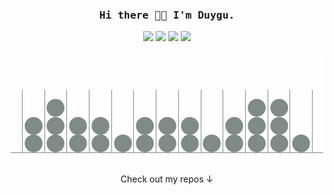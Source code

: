 <h3 align="center"><samp> Hi there 👋🏼 I'm Duygu.</samp></h3> 
<p align="center"> <a href= "https://dduyg.github.io/" target="_blank"><img src="https://img.icons8.com/glyph-neue/32/1A1A1A/domain.png"/></a> <a href= "https://instagram.com/insert.data"><img src="https://img.icons8.com/fluency-systems-regular/32/null/instagram-new--v1.png"/></a> <a href= "https://medium.com/@duygudgd"><img src="https://img.icons8.com/fluency-systems-filled/32/null/medium-logo.png"/></a> <a href= "https://ko-fi.com/dduyg"><img src="https://img.icons8.com/pastel-glyph/31/000000/like--v1.png"/></a> </p> 
<p align="center"> <img src="https://github.com/dduyg/miscellaneous/blob/d0b6fc9807ee88b92e7e06671da5e318a10fed25/bins-and-balls.gif"> </p> 

## 

<p align="center">Check out my repos ↓</p>
